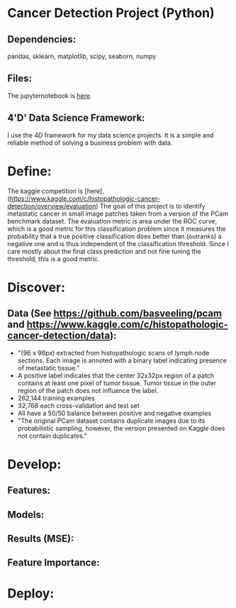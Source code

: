 # Cancer Detection Project (Python)

## Dependencies: 
pandas, sklearn, matplotlib, scipy, seaborn, numpy

## Files:
The jupyternotebook is [here](). 

## 4'D' Data Science Framework: 
I use the 4D framework for my data science projects. It is a simple and reliable method of solving a business problem with data.

# Define: 
The kaggle competition is [here].(https://www.kaggle.com/c/histopathologic-cancer-detection/overview/evaluation)
The goal of this project is to identify metastatic cancer in small image patches taken from a version of the PCam benchmark dataset. 
The evaluation metric is area under the ROC curve, which is a good metric for this classification problem since it measures the probability that a true positive classification does better than (outranks) a negative one and is thus independent of the classification threshold. Since I care mostly about the final class prediction and not fine tuning the threshold, this is a good metric.

# Discover:
## Data (See https://github.com/basveeling/pcam and https://www.kaggle.com/c/histopathologic-cancer-detection/data):
* "(96 x 96px) extracted from histopathologic scans of lymph node sections. Each image is annoted with a binary label indicating presence of metastatic tissue."
* A positive label indicates that the center 32x32px region of a patch contains at least one pixel of tumor tissue. Tumor tissue in the outer region of the patch does not influence the label. 
* 262,144 training examples
* 32,768 each cross-validation and test set
* All have a 50/50 balance between positive and negative examples
* "The original PCam dataset contains duplicate images due to its probabilistic sampling, however, the version presented on Kaggle does not contain duplicates."

# Develop:
## Features:

## Models:

## Results (MSE):

## Feature Importance:


# Deploy:


